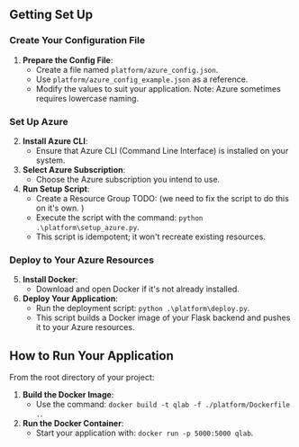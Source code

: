 ## Getting Set Up

### Create Your Configuration File

1. **Prepare the Config File**:
   - Create a file named `platform/azure_config.json`.
   - Use `platform/azure_config_example.json` as a reference.
   - Modify the values to suit your application. Note: Azure sometimes requires lowercase naming.

### Set Up Azure

2. **Install Azure CLI**:
   - Ensure that Azure CLI (Command Line Interface) is installed on your system.
3. **Select Azure Subscription**:
   - Choose the Azure subscription you intend to use.
4. **Run Setup Script**:
   - Create a Resource Group TODO: (we need to fix the script to do this on it's own. )
   - Execute the script with the command: `python .\platform\setup_azure.py`.
   - This script is idempotent; it won't recreate existing resources.

### Deploy to Your Azure Resources

5. **Install Docker**:
   - Download and open Docker if it's not already installed.
6. **Deploy Your Application**:
   - Run the deployment script: `python .\platform\deploy.py`.
   - This script builds a Docker image of your Flask backend and pushes it to your Azure resources.

## How to Run Your Application

From the root directory of your project:

1. **Build the Docker Image**:
   - Use the command: `docker build -t qlab -f ./platform/Dockerfile .`.
2. **Run the Docker Container**:
   - Start your application with: `docker run -p 5000:5000 qlab`.
